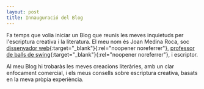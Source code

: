 ```yaml
---
layout: post
title: Innauguració del Blog
---
```


Fa temps que volia iniciar un Blog que reunís les meves inquietuds per l'escriptura creativa i la literatura. El meu nom és Joan Medina Roca, soc [dissenyador web](https://joanmedinaroca.com){:target="\_blank"}{:rel="noopener noreferrer"}, [professor de balls de swing](https://lamardeswing.com){:target="\_blank"}{:rel="noopener noreferrer"}, i escriptor.

Al meu Blog hi trobaràs les meves creacions literàries, amb un clar enfocament comercial, i els meus consells sobre escriptura creativa, basats en la meva pròpia experiència.
